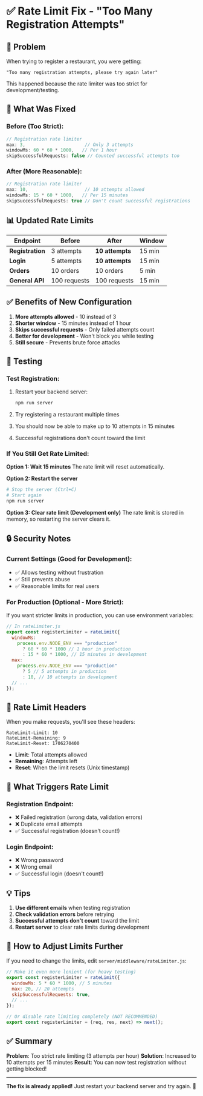 # ✅ Rate Limit Fix - "Too Many Registration Attempts"

## 🐛 Problem

When trying to register a restaurant, you were getting:

```
"Too many registration attempts, please try again later"
```

This happened because the rate limiter was too strict for development/testing.

## 🔧 What Was Fixed

### Before (Too Strict):

```javascript
// Registration rate limiter
max: 3,                      // Only 3 attempts
windowMs: 60 * 60 * 1000,   // Per 1 hour
skipSuccessfulRequests: false // Counted successful attempts too
```

### After (More Reasonable):

```javascript
// Registration rate limiter
max: 10,                     // 10 attempts allowed
windowMs: 15 * 60 * 1000,   // Per 15 minutes
skipSuccessfulRequests: true // Don't count successful registrations
```

## 📊 Updated Rate Limits

| Endpoint         | Before       | After           | Window |
| ---------------- | ------------ | --------------- | ------ |
| **Registration** | 3 attempts   | **10 attempts** | 15 min |
| **Login**        | 5 attempts   | **10 attempts** | 15 min |
| **Orders**       | 10 orders    | 10 orders       | 5 min  |
| **General API**  | 100 requests | 100 requests    | 15 min |

## ✅ Benefits of New Configuration

1. **More attempts allowed** - 10 instead of 3
2. **Shorter window** - 15 minutes instead of 1 hour
3. **Skips successful requests** - Only failed attempts count
4. **Better for development** - Won't block you while testing
5. **Still secure** - Prevents brute force attacks

## 🧪 Testing

### Test Registration:

1. Restart your backend server:

   ```bash
   npm run server
   ```

2. Try registering a restaurant multiple times
3. You should now be able to make up to 10 attempts in 15 minutes
4. Successful registrations don't count toward the limit

### If You Still Get Rate Limited:

**Option 1: Wait 15 minutes**
The rate limit will reset automatically.

**Option 2: Restart the server**

```bash
# Stop the server (Ctrl+C)
# Start again
npm run server
```

**Option 3: Clear rate limit (Development only)**
The rate limit is stored in memory, so restarting the server clears it.

## 🔒 Security Notes

### Current Settings (Good for Development):

- ✅ Allows testing without frustration
- ✅ Still prevents abuse
- ✅ Reasonable limits for real users

### For Production (Optional - More Strict):

If you want stricter limits in production, you can use environment variables:

```javascript
// In rateLimiter.js
export const registerLimiter = rateLimit({
  windowMs:
    process.env.NODE_ENV === "production"
      ? 60 * 60 * 1000 // 1 hour in production
      : 15 * 60 * 1000, // 15 minutes in development
  max:
    process.env.NODE_ENV === "production"
      ? 5 // 5 attempts in production
      : 10, // 10 attempts in development
  // ...
});
```

## 📝 Rate Limit Headers

When you make requests, you'll see these headers:

```
RateLimit-Limit: 10
RateLimit-Remaining: 9
RateLimit-Reset: 1706270400
```

- **Limit**: Total attempts allowed
- **Remaining**: Attempts left
- **Reset**: When the limit resets (Unix timestamp)

## 🚨 What Triggers Rate Limit

### Registration Endpoint:

- ❌ Failed registration (wrong data, validation errors)
- ❌ Duplicate email attempts
- ✅ Successful registration (doesn't count!)

### Login Endpoint:

- ❌ Wrong password
- ❌ Wrong email
- ✅ Successful login (doesn't count!)

## 💡 Tips

1. **Use different emails** when testing registration
2. **Check validation errors** before retrying
3. **Successful attempts don't count** toward the limit
4. **Restart server** to clear rate limits during development

## 🔄 How to Adjust Limits Further

If you need to change the limits, edit `server/middleware/rateLimiter.js`:

```javascript
// Make it even more lenient (for heavy testing)
export const registerLimiter = rateLimit({
  windowMs: 5 * 60 * 1000, // 5 minutes
  max: 20, // 20 attempts
  skipSuccessfulRequests: true,
  // ...
});

// Or disable rate limiting completely (NOT RECOMMENDED)
export const registerLimiter = (req, res, next) => next();
```

## ✅ Summary

**Problem**: Too strict rate limiting (3 attempts per hour)
**Solution**: Increased to 10 attempts per 15 minutes
**Result**: You can now test registration without getting blocked!

---

**The fix is already applied!** Just restart your backend server and try again. 🚀
